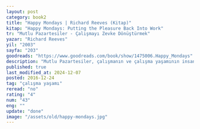```yaml
---
layout: post
category: book2
title: "Happy Mondays | Richard Reeves (Kitap)"
kitap: "Happy Mondays: Putting the Pleasure Back Into Work"
tr: "Mutlu Pazartesiler - Çalışmayı Zevke Dönüştürmek"
yazar: "Richard Reeves"
yil: "2003"
sayfa: "203"
goodreads: "https://www.goodreads.com/book/show/1475006.Happy_Mondays"
description: "Mutlu Pazartesiler, çalışmanın ve çalışma yaşamının insan hayatındaki etkilerine odaklanıyor ve konuyu pozitif şekilde ele alıyor."
published: true
last_modified_at: 2024-12-07
posted: 2016-12-24
tag: "çalışma yaşamı"
reread: "no"
rating: "4"
num: "43"
eng: ""
update: "done"
image: "/assets/old/happy-mondays.jpg"
---
```

